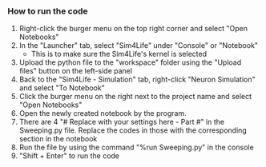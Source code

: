 ### How to run the code

1. Right-click the burger menu on the top right corner and select "Open Notebooks"
2. In the "Launcher" tab, select "Sim4Life" under "Console" or "Notebook"
   - This is to make sure the Sim4Life's kernel is selected
3. Upload the python file to the "workspace" folder using the "Upload files" button on the left-side panel
4. Back to the "Sim4Life - Simulation" tab, right-click "Neuron Simulation" and select "To Notebook"
5. Click the burger menu on the right next to the project name and select "Open Notebooks"
6. Open the newly created notebook by the program.
7. There are 4 "# Replace with your settings here - Part #" in the Sweeping.py file. Replace the codes in those with the corresponding section in the notebook
8. Run the file by using the command "%run Sweeping.py" in the console
9. "Shift + Enter" to run the code

